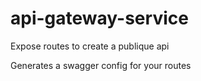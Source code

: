 # api-gateway-service

Expose routes to create a publique api

Generates a swagger config for your routes
